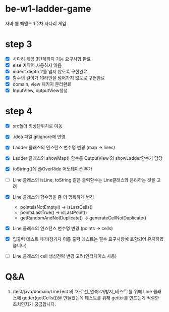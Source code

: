 # be-w1-ladder-game

자바 웹 백엔드 1주차 사다리 게임

# step 3
- [x] 사다리 게임 3단계까지 기능 요구사항 완료
- [x] else 예약어 사용하지 않음
- [x] indent depth 2를 넘지 않도록 구현완료
- [x] 함수의 길이가 10라인을 넘어가지 않도로 구현완료
- [x] domain, view 패키지 분리완료
- [x] InputView, outputView생성

# step 4
- [x] src폴더 최상단위치로 이동
- [x] .idea 파일 gitignore에 반영
- [x] Ladder 클래스의 인스턴스 변수명 변경 (map -> lines)
- [x] Ladder 클래스의 showMap() 함수를 OutputView 의 showLadder함수가 담당
- [x] toString()에 @OverRide 어노테이션 추가
- [ ] Line 클래스의 isLine, toString 같은 출력함수는 Line클래스와 분리하는 것을 고려
- [x] Line 클래스의 함수명을 좀 더 명확하게 변경
   - pointsIsNotEmpty() -> isLastCells()
   - pointsLastTrue() -> isLastPoint()
   - getRandomAndNotDuplicate() -> generateCellNotDuplicate()
- [x] Line 클래스의 인스턴스 변수명 변경 (points -> cells)
- [x] 입출력 테스트 제거(참가자 이름 출력 테스트는 필수 요구사항에 포함되어 유지하였습니다)
- [ ] Line 클래스의 cell 생성전략 변경 고려(인터페이스 사용)


# Q&A
1. /test/java/domain/LineTest 의 '가로선_연속2개방지_테스트'를 위해 Line 클래스에 getter(getCells())을 만들었는데 테스트를 위해 getter를 만드는게 적절한 조치인지가 궁금합니다.
